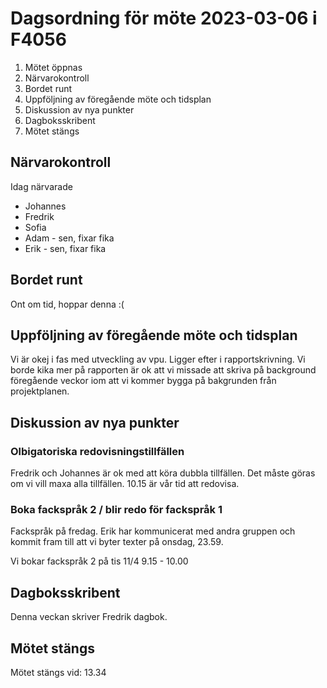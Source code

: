 # Dagsordning för möte 2023-03-06 i F4056
1. Mötet öppnas
2. Närvarokontroll
3. Bordet runt
4. Uppföljning av föregående möte och tidsplan
5. Diskussion av nya punkter
6. Dagboksskribent
7. Mötet stängs

## Närvarokontroll
Idag närvarade
* Johannes
* Fredrik
* Sofia
* Adam - sen, fixar fika
* Erik - sen, fixar fika

## Bordet runt

Ont om tid, hoppar denna :(

## Uppföljning av föregående möte och tidsplan

Vi är okej i fas med utveckling av vpu. Ligger efter i rapportskrivning. Vi borde kika mer på rapporten är ok att vi missade att skriva på background föregående veckor iom att vi kommer bygga på bakgrunden från projektplanen.

## Diskussion av nya punkter

### Olbigatoriska redovisningstillfällen

Fredrik och Johannes är ok med att köra dubbla tillfällen. Det måste göras om vi vill maxa alla tillfällen. 10.15 är vår tid att redovisa.

### Boka fackspråk 2 / blir redo för fackspråk 1

Fackspråk på fredag. Erik har kommunicerat med andra gruppen och kommit fram till att vi byter texter på onsdag, 23.59.

Vi bokar fackspråk 2 på tis 11/4 9.15 - 10.00

## Dagboksskribent
Denna veckan skriver Fredrik dagbok.

## Mötet stängs
Mötet stängs vid: 13.34
